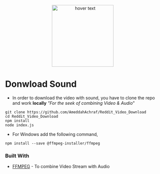
<p align="center">
  <img src="https://encrypted-tbn0.gstatic.com/images?q=tbn:ANd9GcSuk-P3YD5bgst-6cKZ_FAtcpoKG5VX4jyepCzpJtJIu1wNlPQGEA" width="200" title="hover text">
</p>

# Donwload Sound

- In order to download the video with sound, you have to clone the repo and work **locally** _"For the seek of combining Video & Audio_"

```shell
git clone https://github.com/AmeddahAchraf/Reddit_Video_Download
cd Reddit_Video_Download
npm install
node index.js
```

- For Windows add the following command,
```
npm install --save @ffmpeg-installer/ffmpeg
```

### Built With

* [FFMPEG](https://www.npmjs.com/package/js-ffmpeg) - To combine Video Stream with Audio
